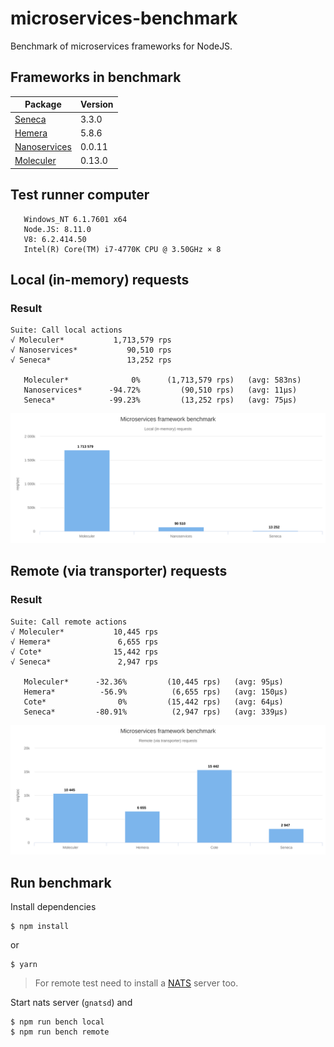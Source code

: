 # microservices-benchmark
Benchmark of microservices frameworks for NodeJS.

## Frameworks in benchmark

| Package | Version |
| ------- | ----- |
| [Seneca](https://github.com/senecajs/seneca) | 3.3.0 |
| [Hemera](https://github.com/hemerajs/hemera) | 5.8.6 |
| [Nanoservices](https://github.com/SuperID/nanoservices) | 0.0.11 |
| [Moleculer](https://github.com/ice-services/moleculer) | 0.13.0 |

## Test runner computer
```
   Windows_NT 6.1.7601 x64
   Node.JS: 8.11.0
   V8: 6.2.414.50
   Intel(R) Core(TM) i7-4770K CPU @ 3.50GHz × 8
```

## Local (in-memory) requests

### Result
```
Suite: Call local actions
√ Moleculer*           1,713,579 rps
√ Nanoservices*           90,510 rps
√ Seneca*                 13,252 rps

   Moleculer*              0%      (1,713,579 rps)   (avg: 583ns)
   Nanoservices*      -94.72%         (90,510 rps)   (avg: 11μs)
   Seneca*            -99.23%         (13,252 rps)   (avg: 75μs)
```
[![Result chart](charts/benchmark_local.svg)](http://cloud.highcharts.com/show/utideti)

## Remote (via transporter) requests

### Result
```
Suite: Call remote actions
√ Moleculer*           10,445 rps
√ Hemera*               6,655 rps
√ Cote*                15,442 rps
√ Seneca*               2,947 rps

   Moleculer*      -32.36%         (10,445 rps)   (avg: 95μs)
   Hemera*          -56.9%          (6,655 rps)   (avg: 150μs)
   Cote*                0%         (15,442 rps)   (avg: 64μs)
   Seneca*         -80.91%          (2,947 rps)   (avg: 339μs)
```
[![Result chart](charts/benchmark_remote.svg)](http://cloud.highcharts.com/show/abyfite)

## Run benchmark
Install dependencies
```
$ npm install
```
or
```
$ yarn
```

> For remote test need to install a [NATS](http://nats.io/) server too.

Start nats server (`gnatsd`) and 
```
$ npm run bench local
$ npm run bench remote
```